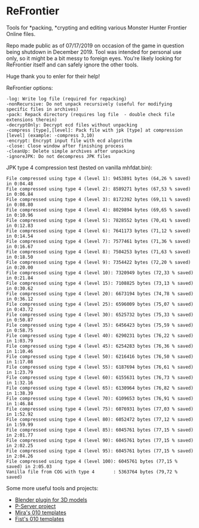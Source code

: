 # ReFrontier
Tools for *packing, *crypting and editing various Monster Hunter Frontier Online files.

Repo made public as of 07/17/2019 on occasion of the game in question being shutdown in December 2019. Tool was intended for personal use only, so it might be a bit messy to foreign eyes. You're likely looking for ReFrontier itself and can safely ignore the other tools.

Huge thank you to enler for their help!

ReFrontier options:
```
-log: Write log file (required for repacking)
-nonRecursive: Do not unpack recursively (useful for modifying specific files in archives)
-pack: Repack directory (requires log file  - double check file extensions therein)
-decryptOnly: Decrypt ecd files without unpacking
-compress [type],[level]: Pack file with jpk [type] at compression [level] (example: -compress 3,10)
-encrypt: Encrypt input file with ecd algorithm
-close: Close window after finishing process
-cleanUp: Delete simple archives after unpacking
-ignoreJPK: Do not decompress JPK files
```

JPK type 4 compression test (tested on vanilla mhfdat.bin):
```
File compressed using type 4 (level 1): 9453891 bytes (64,26 % saved) in 0:04.48
File compressed using type 4 (level 2): 8589271 bytes (67,53 % saved) in 0:06.84
File compressed using type 4 (level 3): 8172392 bytes (69,11 % saved) in 0:08.80
File compressed using type 4 (level 4): 8029894 bytes (69,65 % saved) in 0:10.96
File compressed using type 4 (level 5): 7828552 bytes (70,41 % saved) in 0:12.83
File compressed using type 4 (level 6): 7641173 bytes (71,12 % saved) in 0:14.54
File compressed using type 4 (level 7): 7577461 bytes (71,36 % saved) in 0:16.67
File compressed using type 4 (level 8): 7504253 bytes (71,63 % saved) in 0:18.50
File compressed using type 4 (level 9): 7354422 bytes (72,20 % saved) in 0:20.00
File compressed using type 4 (level 10): 7320949 bytes (72,33 % saved) in 0:21.84
File compressed using type 4 (level 15): 7108825 bytes (73,13 % saved) in 0:30.62
File compressed using type 4 (level 20): 6673194 bytes (74,78 % saved) in 0:36.12
File compressed using type 4 (level 25): 6596009 bytes (75,07 % saved) in 0:43.72
File compressed using type 4 (level 30): 6525732 bytes (75,33 % saved) in 0:50.87
File compressed using type 4 (level 35): 6456423 bytes (75,59 % saved) in 0:58.75
File compressed using type 4 (level 40): 6290231 bytes (76,22 % saved) in 1:03.79
File compressed using type 4 (level 45): 6254283 bytes (76,36 % saved) in 1:10.46
File compressed using type 4 (level 50): 6216416 bytes (76,50 % saved) in 1:17.08
File compressed using type 4 (level 55): 6187694 bytes (76,61 % saved) in 1:23.79
File compressed using type 4 (level 60): 6155631 bytes (76,73 % saved) in 1:32.16
File compressed using type 4 (level 65): 6130964 bytes (76,82 % saved) in 1:38.39
File compressed using type 4 (level 70): 6109653 bytes (76,91 % saved) in 1:46.84
File compressed using type 4 (level 75): 6076931 bytes (77,03 % saved) in 1:52.92
File compressed using type 4 (level 80): 6052472 bytes (77,12 % saved) in 1:59.99
File compressed using type 4 (level 85): 6045761 bytes (77,15 % saved) in 2:01.77
File compressed using type 4 (level 90): 6045761 bytes (77,15 % saved) in 2:02.25
File compressed using type 4 (level 95): 6045761 bytes (77,15 % saved) in 2:04.26
File compressed using type 4 (level 100): 6045761 bytes (77,15 % saved) in 2:05.03
Vanilla file from COG with type 4       : 5363764 bytes (79,72 % saved)
```

Some more useful tools and projects:
- [Blender plugin for 3D models](https://github.com/AsteriskAmpersand/Monster-Hunter-Frontier-Importer)
- [P-Server project](https://github.com/Andoryuuta/Erupe)
- [Mira's 010 templates](https://github.com/CrimsonMiralis/MHFZ-Templates)
- [Fist's 010 templates](https://github.com/SirFist/fz-010-scripts)
